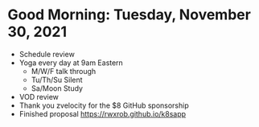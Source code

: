 # Good Morning: Tuesday, November 30, 2021

* Schedule review
* Yoga every day at 9am Eastern
  * M/W/F talk through
  * Tu/Th/Su Silent
  * Sa/Moon Study
* VOD review
* Thank you zvelocity for the \$8 GitHub sponsorship
* Finished proposal <https://rwxrob.github.io/k8sapp>
